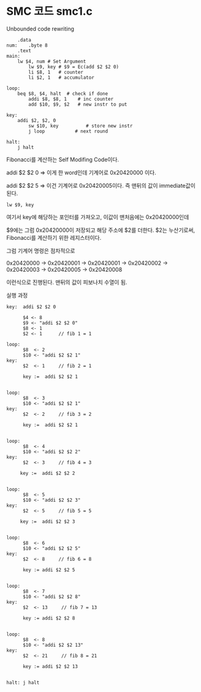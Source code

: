 # SMC 코드 smc1.c

Unbounded code rewriting

```assembly
	.data
num:	.byte 8
	.text
main:	
	lw $4, num # Set Argument
     	lw $9, key # $9 = Ec(add $2 $2 0)
     	li $8, 1   # counter
     	li $2, 1   # accumulator
      
loop:	
	beq $8, $4, halt  # check if done
     	addi $8, $8, 1    # inc counter
     	add $10, $9, $2   # new instr to put
      
key: 	
	addi $2, $2, 0
     	sw $10, key    	     # store new instr
     	j loop		     # next round
      
halt: 	
	j halt
```



Fibonacci를 계산하는 Self Modifing Code이다.

addi $2 $2 0  		=> 이게 한 word인데		기계어로 0x20420000 이다.

addi $2 $2 5		  => 이건 기계어로 0x20420005이다.	즉 맨뒤의 값이 immediate값이 된다.

```assembly
lw $9, key
```

여기서 key에 해당하는 포인터를 가져오고, 이값이 맨처음에는
0x20420000인데

$9에는 그럼 0x20420000이 저장되고 해당 주소에 $2를 더한다. $2는
누산기로써, Fibonacci를 계산하기 위한 레지스터이다.

그럼 기계어 명령은 점차적으로

0x20420000 -> 0x20420001 -> 0x20420001 -> 0x20420002 -> 0x20420003 -> 0x20420005 -> 0x20420008

이런식으로 진행된다. 맨뒤의 값이 피보나치 수열이 됨.


실행 과정

```
key:  addi $2 $2 0

      $4 <- 8
      $9 <- "addi $2 $2 0"
      $8 <- 1
      $2 <- 1      // fib 1 = 1

loop: 
      $8  <- 2
      $10 <- "addi $2 $2 1"
key:
      $2  <- 1     // fib 2 = 1

      key :=  addi $2 $2 1


loop: 
      $8  <- 3
      $10 <- "addi $2 $2 1"
key:
      $2  <- 2     // fib 3 = 2

      key :=  addi $2 $2 1


loop: 
      $8  <- 4
      $10 <- "addi $2 $2 2"
key:
      $2  <- 3     // fib 4 = 3

     key :=  addi $2 $2 2


loop: 
      $8  <- 5
      $10 <- "addi $2 $2 3"
key:
      $2  <- 5     // fib 5 = 5

     key :=  addi $2 $2 3


loop: 
      $8  <- 6
      $10 <- "addi $2 $2 5"
key:
      $2  <- 8     // fib 6 = 8

      key := addi $2 $2 5


loop: 
      $8  <- 7
      $10 <- "addi $2 $2 8"
key:
      $2  <- 13     // fib 7 = 13

      key := addi $2 $2 8


loop: 
      $8  <- 8
      $10 <- "addi $2 $2 13"
key:
      $2  <- 21     // fib 8 = 21

      key := addi $2 $2 13


halt: j halt

```

